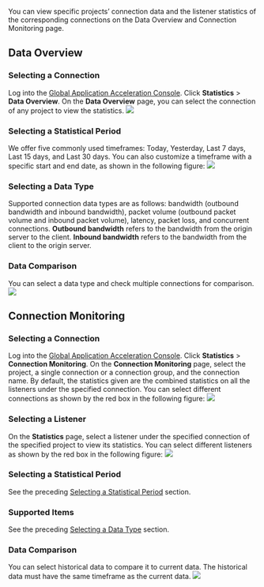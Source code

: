You can view specific projects’ connection data and the listener statistics of the corresponding connections on the Data Overview and Connection Monitoring page.
## Data Overview
### Selecting a Connection
Log into the [Global Application Acceleration Console](https://console.cloud.tencent.com/gaap). Click **Statistics** > **Data Overview**. On the **Data Overview** page, you can select the connection of any project to view the statistics.
![](https://main.qcloudimg.com/raw/ee8855b279a91831d35c09f12633b4c0.png)
<span id ="Selecting a Statistical Period">

### Selecting a Statistical Period</span>
We offer five commonly used timeframes: Today, Yesterday, Last 7 days, Last 15 days, and Last 30 days. You can also customize a timeframe with a specific start and end date, as shown in the following figure:
![](https://main.qcloudimg.com/raw/33c0e700386d4080509118db2cbc6b6a.png)
<span id="Selecting a Data Type">

### Selecting a Data Type</span>
Supported connection data types are as follows: bandwidth (outbound bandwidth and inbound bandwidth), packet volume (outbound packet volume and inbound packet volume), latency, packet loss, and concurrent connections.
**Outbound bandwidth** refers to the bandwidth from the origin server to the client. **Inbound bandwidth** refers to the bandwidth from the client to the origin server.

### Data Comparison
You can select a data type and check multiple connections for comparison.
![](https://main.qcloudimg.com/raw/6adaaa7336bbc7479b8c5df7c21c3782.png)

## Connection Monitoring
### Selecting a Connection
Log into the [Global Application Acceleration Console](https://console.cloud.tencent.com/gaap). Click **Statistics** > **Connection Monitoring**. On the **Connection Monitoring** page, select the project, a single connection or a connection group, and the connection name. By default, the statistics given are the combined statistics on all the listeners under the specified connection. You can select different connections as shown by the red box in the following figure: 
![](https://main.qcloudimg.com/raw/b957ff2db257f55cc4369d7c9f08f88f.png)

### Selecting a Listener
On the **Statistics** page, select a listener under the specified connection of the specified project to view its statistics. You can select different listeners as shown by the red box in the following figure:
![](https://main.qcloudimg.com/raw/849c21e874f488c623acc245c928a6c4.png)

### Selecting a Statistical Period
See the preceding [Selecting a Statistical Period](#selecting-a-statistical-period.3C.2Fspan.3E) section.

### Supported Items
See the preceding [Selecting a Data Type](#selecting-a-data-type.3C.2Fspan.3E) section.

### Data Comparison
You can select historical data to compare it to current data. The historical data must have the same timeframe as the current data.
![](https://main.qcloudimg.com/raw/a68dcaf4e4735f48304fffb1e045ab67.png)
